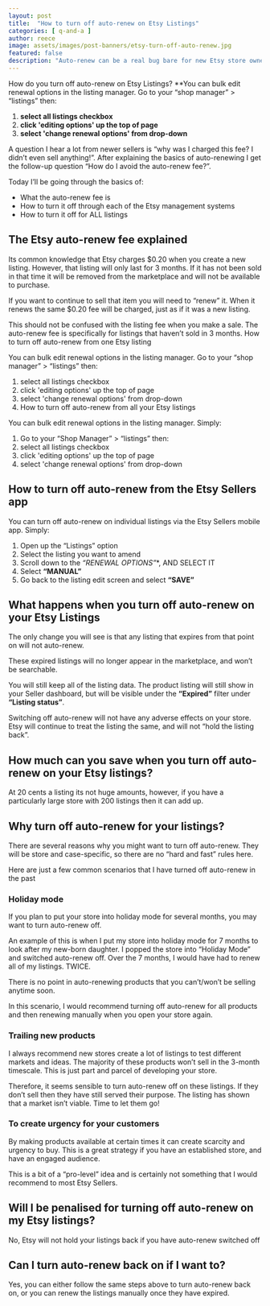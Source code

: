 ```yaml
---
layout: post
title:  "How to turn off auto-renew on Etsy Listings" 
categories: [ q-and-a ]
author: reece
image: assets/images/post-banners/etsy-turn-off-auto-renew.jpg
featured: false
description: "Auto-renew can be a real bug bare for new Etsy store owners. Find out how (and why) you should turn off auto-renew on your Etsy listings"
---
```


How do you turn off auto-renew on Etsy Listings? **You can bulk edit renewal options in the listing manager.  Go to your “shop manager” > “listings” then:

1. **select all listings checkbox**
2. **click 'editing options' up the top of page**
3. **select 'change renewal options' from drop-down**


A question I hear a lot from newer sellers is “why was I charged this fee? I didn’t even sell anything!”. After explaining the basics of auto-renewing I get the follow-up question “How do I avoid the auto-renew fee?”.

Today I’ll be going through the basics of:

- What the auto-renew fee is
- How to turn it off through each of the Etsy management systems
- How to turn it off for ALL listings

## The Etsy auto-renew fee explained

Its common knowledge that Etsy charges $0.20 when you create a new listing. However, that listing will only last for 3 months. If it has not been sold in that time it will be removed from the marketplace and will not be available to purchase.

If you want to continue to sell that item you will need to “renew” it. When it renews the same $0.20 fee will be charged, just as if it was a new listing.

This should not be confused with the listing fee when you make a sale. The auto-renew fee is specifically for listings that haven’t sold in 3 months.
How to turn off auto-renew from one Etsy listing

You can bulk edit renewal options in the listing manager.  Go to your “shop manager” > “listings” then:

1. select all listings checkbox
2. click 'editing options' up the top of page
3. select 'change renewal options' from drop-down
4. How to turn off auto-renew from all your Etsy listings

You can bulk edit renewal options in the listing manager.  Simply:

1. Go to your “Shop Manager” > “listings” then:
2. select all listings checkbox
3. click 'editing options' up the top of page
4. select 'change renewal options' from drop-down

## How to turn off auto-renew from the Etsy Sellers app

You can turn off auto-renew on individual listings via the Etsy Sellers mobile app. Simply:

1. Open up the “Listings” option
2. Select the listing you want to amend
3. Scroll down to the **“RENEWAL OPTIONS*”**, AND SELECT IT
4. Select **“MANUAL”**
5. Go back to the listing edit screen and select **“SAVE”**


## What happens when you turn off auto-renew on your Etsy Listings

The only change you will see is that any listing that expires from that point on will not auto-renew. 

These expired listings will no longer appear in the marketplace, and won’t be searchable.

You will still keep all of the listing data. The product listing will still show in your Seller dashboard, but will be visible under the **“Expired”** filter under **“Listing status”**.

Switching off auto-renew will not have any adverse effects on your store. Etsy will continue to treat the listing the same, and will not “hold the listing back”.

## How much can you save when you turn off auto-renew on your Etsy listings?

At 20 cents a listing its not huge amounts, however, if you have a particularly large store with 200 listings then it can add up. 

## Why turn off auto-renew for your listings?

There are several reasons why you might want to turn off auto-renew. They will be store and case-specific, so there are no “hard and fast” rules here.

Here are just a few common scenarios that I have turned off auto-renew in the past

### Holiday mode

If you plan to put your store into holiday mode for several months, you may want to turn auto-renew off. 

An example of this is when I put my store into holiday mode for 7 months to look after my new-born daughter. I popped the store into “Holiday Mode” and switched auto-renew off. Over the 7 months, I would have had to renew all of my listings. TWICE. 

There is no point in auto-renewing products that you can’t/won’t be selling anytime soon. 

In this scenario, I would recommend turning off auto-renew for all products and then renewing manually when you open your store again.

### Trailing new products

I always recommend new stores create a lot of listings to test different markets and ideas. The majority of these products won’t sell in the 3-month timescale. This is just part and parcel of developing your store. 

Therefore, it seems sensible to turn auto-renew off on these listings. If they don’t sell then they have still served their purpose. The listing has shown that a market isn’t viable. Time to let them go!

### To create urgency for your customers

By making products available at certain times it can create scarcity and urgency to buy. This is a great strategy if you have an established store, and have an engaged audience. 

This is a bit of a “pro-level” idea and is certainly not something that I would recommend to most Etsy Sellers.

## Will I be penalised for turning off auto-renew on my Etsy listings?

No, Etsy will not hold your listings back if you have auto-renew switched off

## Can I turn auto-renew back on if I want to?

Yes, you can either follow the same steps above to turn auto-renew back on, or you can renew the listings manually once they have expired.

